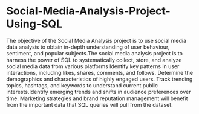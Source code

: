 # Social-Media-Analysis-Project-Using-SQL
The objective of the Social Media Analysis project is to use social media data
analysis to obtain in-depth understanding of user behaviour, sentiment, and popular
subjects.The social media analysis project is to harness the power of SQL to
systematically collect, store, and analyze social media data from various platforms
Identify key patterns in user interactions, including likes, shares, comments, and
follows. Determine the demographics and characteristics of highly engaged users.
Track trending topics, hashtags, and keywords to understand current public
interests.Identify emerging trends and shifts in audience preferences over time.
Marketing strategies and brand reputation management will benefit from the
important data that SQL queries will pull from the dataset.
